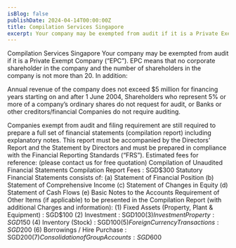 ```yaml
---
isBlog: false
publishDate: 2024-04-14T00:00:00Z
title: Compilation Services Singapore
excerpt: Your company may be exempted from audit if it is a Private Exempt Company (“EPC”). EPC means that no corporate shareholder in the company and the number of shareholders in the company is not more than 20. In addition.
---
```


Compilation Services Singapore
Your company may be exempted from audit if it is a Private Exempt Company (“EPC”). EPC means that no corporate shareholder in the company and the number of shareholders in the company is not more than 20. In addition:

Annual revenue of the company does not exceed $5 million for financing years starting on and after 1 June 2004,
Shareholders who represent 5% or more of a company’s ordinary shares do not request for audit, or
Banks or other creditors/financial Companies do not require auditing.

Companies exempt from audit and filing requirement are still required to prepare a full set of financial statements (compilation report) including explanatory notes. This report must be accompanied by the Directors’ Report and the Statement by Directors and must be prepared in compliance with the Financial Reporting Standards (“FRS”).
Estimated fees for reference: (please contact us for free quotation)
Compilation of Unaudited Financial Statements
Compilation Report Fees : SGD$300
Statutory Financial Statements consists of:
(a) Statement of Financial Position
(b) Statement of Comprehensive Income
(c) Statement of Changes in Equity
(d) Statement of Cash Flows
(e) Basic Notes to the Accounts
Requirement of Other Items (if applicable) to be presented in the Compilation Report (with additional Charges and information):
(1) Fixed Assets (Property, Plant & Equipment) : SGD$100
(2) Investment : SGD$100
(3) Investment Property : SGD$150
(4) Inventory (Stock) : SGD$100
(5) Foreign Currency Transactions : SGD$200
(6) Borrowings / Hire Purchase : SGD$200
(7) Consolidation of Group Accounts : SGD$600
